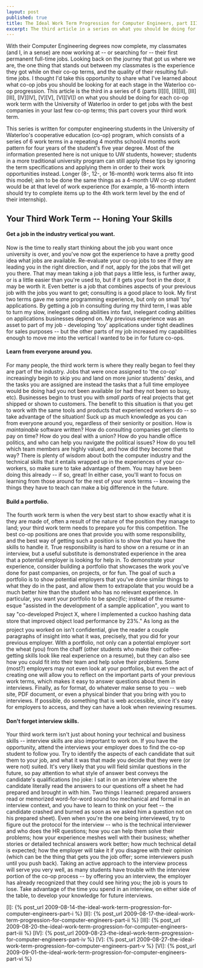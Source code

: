 ```yaml
---
layout: post
published: true
title: The Ideal Work Term Progression for Computer Engineers, part III
excerpt: The third article in a series on what you should be doing for each co-op work term.
---
```


With their Computer Engineering degrees now complete, my classmates (and I, in a sense) are now working at -- or
searching for -- their first permanent full-time jobs. Looking back on the journey that got us where we are, the one
thing that stands out between my classmates is the experience they got while on their co-op terms, and the quality of
their resulting full-time jobs. I thought I'd take this opportunity to share what I've learned about what co-op jobs you
should be looking for at each stage in the Waterloo co-op progression. This article is the third in a series of 6
(parts [I][I], [II][II], [III][III], [IV][IV], [V][V], [VI][VI]) on what you should be doing for each co-op work term
with the University of Waterloo in order to get jobs with the best companies in your last few co-op terms; this part
covers your third work term.

This series is written for computer engineering students in the University of Waterloo's cooperative education (co-op)
program, which consists of a series of 6 work terms in a repeating 4 months school/4 months work pattern for four years
of the student's five year degree. Most of the information presented here is not unique to UW students, however;
students in a more traditional university program can still apply these tips by ignoring the term specifications and
applying them in order to their work opportunities instead. Longer (8-, 12-, or 16-month) work terms also fit into this
model; aim to be done the same things as a 4-month UW co-op student would be at that level of work experience (for
example, a 16-month intern should try to complete items up to the 4th work term level by the end of their internship).

## Your Third Work Term -- Honing Your Skills

#### Get a job in the industry vertical you want.

Now is the time to really start thinking about the job you want once university is over, and you've now got the
experience to have a pretty good idea what jobs are available. Re-evaluate your co-op jobs to see if they are leading
you in the right direction, and if not, apply for the jobs that will get you there. That may mean taking a job that pays
a little less, is further away, or is a little easier than you're used to, but if it gets your foot in the door, it may
be worth it. Even better is a job that combines aspects of your previous job with the jobs you want to get; consulting
is a good place to look. My first two terms gave me some programming experience, but only on small 'toy' applications.
By getting a job in consulting during my third term, I was able to turn my slow, inelegant coding abilities into fast,
inelegant coding abilities on applications businesses depend on. My previous experience was an asset to part of my job -
developing 'toy' applications under tight deadlines for sales purposes -- but the other parts of my job increased my
capabilities enough to move me into the vertical I wanted to be in for future co-ops.

#### Learn from everyone around you.

For many people, the third work term is where they really began to feel they are part of the industry. Jobs that were
once assigned to 'the co-op' increasingly begin to skip you and land on more junior students' desks, and the tasks you
are assigned are instead the tasks that a full time employee would be doing had you not been available (or had they not
been so busy, etc). Businesses begin to trust you with *small parts* of real projects that get shipped or shown to
customers. The benefit to this situation is that you get to work with the same tools and products that experienced
workers do -- so take advantage of the situation! Suck up as much knowledge as you can from everyone around you,
regardless of their seniority or position. How is *maintainable* software written? How do consulting companies get
clients to pay on time? How do you deal with a union? How do you handle office politics, and who can help you navigate
the political issues? How do you tell which team members are highly valued, and how did they become that way? There is
plenty of wisdom about both the computer industry and the technical skills that it entails wrapped up in the experiences
of your co-workers, so make sure to take advantage of them. You may have been doing this already -- if so, great! In
either case, you'll want to focus on learning from those around for the rest of your work terms -- knowing the things
they have to teach can make a big difference in the future.

#### Build a portfolio.

The fourth work term is when the very best start to show exactly what it is they are made of, often a result of the
nature of the position they manage to land; your third work term needs to prepare you for this competition. The best
co-op positions are ones that provide you with some responsibility, and the best way of getting such a position is to
show that you have the skills to handle it. True responsibility is hard to show on a resume or in an interview, but a
useful substitute is demonstrated experience in the area that a potential employer is looking for help in. To
demonstrate your experience, consider building a portfolio that showcases the work you've done for past companies, on
projects, or for fun. The goal of such a portfolio is to show potential employers that you've done similar things to
what they do in the past, and allow them to extrapolate that you would be a much better hire than the student who has no
relevant experience. In particular, you want your portfolio to be *specific*; instead of the resume-esque "assisted in
the development of a sample application", you want to say "co-developed Project X, where I implemented a cuckoo hashing
data store that improved object load performance by 23%." As long as the project you worked on isn't confidential, give
the reader a couple paragraphs of insight into what it was, precisely, that you did for your previous employer. With a
portfolio, not only can a potential employer sort the wheat (you) from the chaff (other students who make their
coffee-getting skills look like real experience on a resume), but they can also see how you could fit into their team
and help solve their problems. Some (most?) employers may not even look at your portfolios, but even the act of creating
one will allow you to reflect on the important parts of your previous work terms, which makes it easy to answer
questions about them in interviews. Finally, as for format, do whatever make sense to you -- web site, PDF document, or
even a physical binder that you bring with you to interviews. If possible, do something that is web accessible, since
it's easy for employers to access, and they can have a look when reviewing resumes.

#### Don't forget interview skills.

Your third work term isn't just about honing your technical and business skills -- interview skills are also important to
work on. If you have the opportunity, attend the interviews your employer does to find the co-op student to follow you.
Try to identify the aspects of each candidate that suit them to your job, and what it was that made you decide that they
were (or were not) suited. It's very likely that you will field similar questions in the future, so pay attention to
what style of answer best conveys the candidate's qualifications (no joke: I sat in on an interview where the candidate
literally read the answers to our questions off a sheet he had prepared and brought in with him. Two things I learned:
prepared answers read or memorized word-for-word sound too mechanical and formal in an interview context, and you have
to learn to think on your feet -- the candidate crashed and burned as soon as we asked him a question not on his prepared
sheet). Even when you're the one being interviewed, try to figure out the protocol for the interview -- who is the
technical interviewer and who does the HR questions; how you can help them solve their problems; how your experience
meshes well with their business; whether stories or detailed technical answers work better; how much technical detail is
expected; how the employer will take it if you disagree with their opinion (which can be the thing that gets you the job
offer; some interviewers push until you push back). Taking an active approach to the interview process will serve you
very well, as many students have trouble with the interview portion of the co-op process -- by offering you an interview,
the employer has already recognized that they could see hiring you; the job is yours to lose. Take advantage of the time
you spend in an interview, on either side of the table, to develop your knowledge for future interviews.

[I]: {% post_url 2009-08-14-the-ideal-work-term-progression-for-computer-engineers-part-i %}
[II]: {% post_url 2009-08-17-the-ideal-work-term-progression-for-computer-engineers-part-ii %}
[III]: {% post_url 2009-08-20-the-ideal-work-term-progression-for-computer-engineers-part-iii %}
[IV]: {% post_url 2009-08-23-the-ideal-work-term-progression-for-computer-engineers-part-iv %}
[V]: {% post_url 2009-08-27-the-ideal-work-term-progression-for-computer-engineers-part-v %}
[VI]: {% post_url 2009-09-01-the-ideal-work-term-progression-for-computer-engineers-part-vi %}
